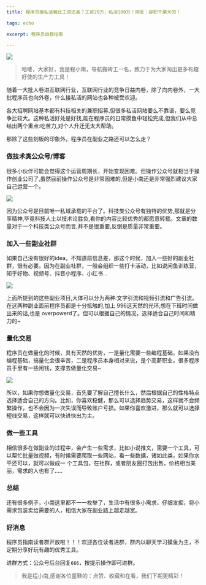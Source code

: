 ```yaml
---
title: 程序员接私活竟比工资还高？工资20万，私活100万！网友：辞职干票大的！

tags: echo

excerpt: 程序员自救指南

---
```

![](https://navtool.gitee.io/blog/assets/imgs/20221230/123000.png)

> 哈喽，大家好，我是程小南，导航搬砖工一名，致力于为大家淘出更多有趣好使的生产力工具！

随着一大批人卷进互联网行业，互联网行业的竞争日益内卷，除了向内卷外，一大批程序员也向外卷，什么接私活的网站也各种被受欢迎。

各大招聘网站基本都有科技相关的兼职招募,但很多私活网站要么不靠谱，要么竞争比较大。这种私活好处是好找,能在程序员的日常摸鱼中轻松完成,但我们从中总结出两个重点:吃苦力,对个人升迁无太大帮助。

那除了这些刻板的印象外，程序员在副业之路还可以怎么走？

### 做技术类公众号/博客

很多小伙伴可能会觉得这个运营周期长，开始变现困难。但操作公众号就相当于操作创业公司了,虽然目前操作公众号是非常困难的,但是小南还是非常强烈建议大家自己运营一个。

![](https://navtool.gitee.io/blog/assets/imgs/20221230/123001.png)

因为公众号是目前唯一私域承载的平台了。科技类公众号有独特的优势,那就是分享精神,毕竟科技人士以技术论胜负,看你的内容比较优秀的都愿意转载。文章的数量对于一个科技类公众号而言,并不是很重要,反倒是质量非常重要。

### 加入一些副业社群

如果自己没有很好的idea，不知道前信息差，那这个时候，加入一些好的副业社群，很有必要。因为在副业社群，一般会组织一些打卡活动，比如说闲鱼训练营，知乎好物、视频号、抖音小程序、小红书…

![](https://navtool.gitee.io/blog/assets/imgs/20221230/123002.png)

上面所提到的这些副业项目,大体可以分为两种:文字引流和视频引流和广告引流。在这两种副业面前程序员都是十分抵触的,加上 996这天然的光环,想在下班时间做出来的话,也是 overpowerd了。但可以根据自己的情况，选择适合自己时间和精力的~

### 量化交易

程序员在做量化的时候，具有天然的优势，一是量化需要一些编程基础，如果没有编程基础，搞量化会很辛苦，二是程序员本身相对来说，是个高薪职业，很多程序员手里有一些闲钱，支撑去做量化交易~

![](https://navtool.gitee.io/blog/assets/imgs/20221230/123003.png)

所以，如果你想做量化交易，首先要了解自己擅长什么，然后根据自己的性格特点选择适合自己的方向。比如，你喜欢稳健，那么可以选择趋势交易，这样就不会频繁操作，也不会因为一次失误而导致账户亏损。如果你喜欢激进，那么就可以选择短线交易，这样就可以快进快出为主。

### 做一些工具

相信很多在做副业的过程中，会产生一些需求，比如小说推文，需要一个工具，可以帮忙批量做视频，有时候需要爬取一些网站，看一些数据，诸如此类，如果你水平还可以，就可以做成一 个工具包，在社群，或者朋友圈打包出售，价格相当美丽，需求的人也有了.....

### 总结

还有很多例子，小南这里都不一一枚举了，生活中有很多小需求，仔细发掘，将小需求包装卖给需要的人，相信大家在副业路上越走越宽。

### 好消息

程序员指南读者群开放啦！！！欢迎各位读者进群，群内以聊天学习摸鱼为主，不定期分享好玩有趣的优秀工具。

进群方式：公众号后台回复`666`，按提示操作即可进群。

> 我是程小南,感谢各位童鞋的：点赞、收藏和在看，我们下期更精彩！
